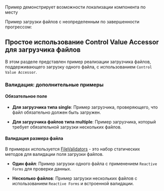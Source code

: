 Пример демонстрирует возможности локализации компонента по месту

<!-- example(file-upload-multiple-custom-text-overview) -->

Пример загрузки файлов с неопределенным по завершенности прогрессом:

<!-- example(file-upload-indeterminate-loading-overview) -->

## Простое использование Control Value Accessor для загрузчика файлов

В этом разделе представлен пример реализации загрузчика файлов, поддерживающего загрузку одного файла, с использованием `Control Value Accessor`.

<!-- example(file-upload-cva-overview) -->

### Валидация: дополнительные примеры

#### Обязательное поле

-   **Для загрузчика типа single**: Пример загрузчика, проверяющего, что файл обязательно должен быть загружен.
<!-- example(file-upload-single-required-reactive-validation) -->

-   **Для загрузчика файлов типа multiple**: Пример загрузчика, который требует обязательной загрузки нескольких файлов.
<!-- example(file-upload-multiple-required-reactive-validation) -->

#### Валидация размера файла

В примерах используется [FileValidators](https://github.com/koobiq/angular-components/blob/main/packages/components/core/forms/validators.ts) - это набор статических методов для валидации поля загрузки файлов.

-   **Один файл**: Пример загрузки одного файла с применением `Reactive Forms` для проверки данных.

<!-- example(file-upload-single-validation-reactive-forms-overview) -->

-   **Несколько файлов**: Пример загрузки нескольких файлов с использованием `Reactive Forms` и встроенной валидации.

<!-- example(file-upload-multiple-default-validation-reactive-forms-overview) -->
